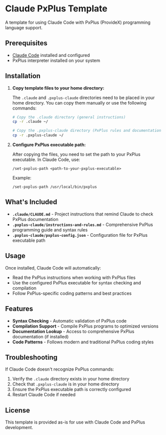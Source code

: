# Claude PxPlus Template

A template for using Claude Code with PxPlus (ProvideX) programming language support.

## Prerequisites

- [Claude Code](https://claude.ai/code) installed and configured
- PxPlus interpreter installed on your system

## Installation

1. **Copy template files to your home directory:**

   The `.claude` and `.pxplus-claude` directories need to be placed in your home directory. You can copy them manually or use the following commands:

   ```bash
   # Copy the .claude directory (general instructions)
   cp -r .claude ~/
   
   # Copy the .pxplus-claude directory (PxPlus rules and documentation)
   cp -r .pxplus-claude ~/
   ```

2. **Configure PxPlus executable path:**

   After copying the files, you need to set the path to your PxPlus executable. In Claude Code, use:
   
   ```
   /set-pxplus-path <path-to-your-pxplus-executable>
   ```
   
   Example:
   ```
   /set-pxplus-path /usr/local/bin/pxplus
   ```

## What's Included

- **`.claude/CLAUDE.md`** - Project instructions that remind Claude to check PxPlus documentation
- **`.pxplus-claude/instructions-and-rules.md`** - Comprehensive PxPlus programming guide and syntax rules
- **`.pxplus-claude/pxplus-config.json`** - Configuration file for PxPlus executable path

## Usage

Once installed, Claude Code will automatically:
- Read the PxPlus instructions when working with PxPlus files
- Use the configured PxPlus executable for syntax checking and compilation
- Follow PxPlus-specific coding patterns and best practices

## Features

- **Syntax Checking** - Automatic validation of PxPlus code
- **Compilation Support** - Compile PxPlus programs to optimized versions
- **Documentation Lookup** - Access to comprehensive PxPlus documentation (if installed)
- **Code Patterns** - Follows modern and traditional PxPlus coding styles

## Troubleshooting

If Claude Code doesn't recognize PxPlus commands:
1. Verify the `.claude` directory exists in your home directory
2. Check that `.pxplus-claude` is in your home directory
3. Ensure the PxPlus executable path is correctly configured
4. Restart Claude Code if needed

## License

This template is provided as-is for use with Claude Code and PxPlus development.